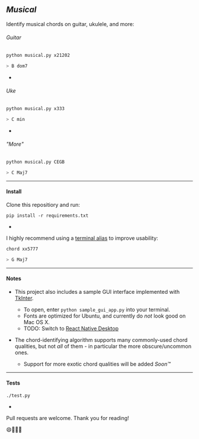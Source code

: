 ## *Musical* 

Identify musical chords on guitar, ukulele, and more:

###### Guitar
```bash
python musical.py x21202

> B dom7
```

-

###### Uke

```bash
python musical.py x333

> C min
```

-

###### "More"
```bash
python musical.py CEGB

> C Maj7
```

---

#### Install

Clone this repositiory and run:
```
pip install -r requirements.txt
```

-

I highly recommend using a [terminal alias](http://www.techradar.com/us/how-to/computing/apple/terminal-101-creating-aliases-for-commands-1305638) to improve usability:

```bash
chord xx5777

> G Maj7
```

---

#### Notes


* This project also includes a sample GUI interface implemented with [TkInter](https://wiki.python.org/moin/TkInter). 
  * To open, enter `python sample_gui_app.py` into your terminal. 
  * Fonts are optimized for Ubuntu, and currently do *not* look good on Mac OS X. 
  * TODO: Switch to [React Native Desktop](https://github.com/ptmt/react-native-desktop)

* The chord-identifying algorithm supports many commonly-used chord qualities, but not *all* of them - in particular the more obscure/uncommon ones. 
  * Support for more exotic chord qualities will be added *Soon™*

---

#### Tests

```
./test.py
```

-

Pull requests are welcome. Thank you for reading!

:smile::violin::notes::notes:
